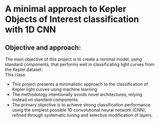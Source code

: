 # A minimal approach to Kepler Objects of Interest classification with 1D CNN

## Objective and approach:

The main objective of this project is to create a minimal model, using standard components, that performs well in classificating light curves from the Kepler dataset.  
This class



  - This project presents a minimalistic approach to the classification of Kepler light curves using machine learning
  - The methodology intentionally avoids novel architectures, relying instead on standard components
  - The primary objective is to achieve strong classification performance using the simplest possible 1D convolutional neural network (CNN), refined through systematic tuning and selective modification of layers.

## 
